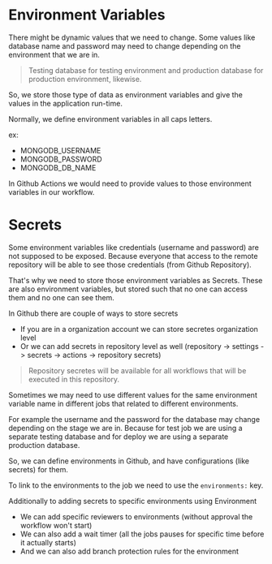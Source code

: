 # Environment Variables

There might be dynamic values that we need to change. Some values like database name and password may need to change depending on the environment that we are in.

> Testing database for testing environment and production database for production environment, likewise.

So, we store those type of data as environment variables and give the values in the application run-time.

Normally, we define environment variables in all caps letters.

ex:

- MONGODB_USERNAME
- MONGODB_PASSWORD
- MONGODB_DB_NAME

In Github Actions we would need to provide values to those environment variables in our workflow.

# Secrets

Some environment variables like credentials (username and password) are not supposed to be exposed. Because everyone that access to the remote repository will be able to see those credentials (from Github Repository).

That's why we need to store those environment variables as Secrets. These are also environment variables, but stored such that no one can access them and no one can see them.

In Github there are couple of ways to store secrets

- If you are in a organization account we can store secretes organization level
- Or we can add secrets in repository level as well (repository -> settings -> secrets -> actions -> repository secrets)

> Repository secretes will be available for all workflows that will be executed in this repository.

Sometimes we may need to use different values for the same environment variable name in different jobs that related to different environments.

For example the username and the password for the database may change depending on the stage we are in. Because for test job
we are using a separate testing database and for deploy we are using a separate production database.

So, we can define environments in Github, and have configurations (like secrets) for them.

To link to the environments to the job we need to use the `environments:` key.

Additionally to adding secrets to specific environments using Environment

- We can add specific reviewers to environments (without approval the workflow won't start)
- We can also add a wait timer (all the jobs pauses for specific time before it actually starts)
- And we can also add branch protection rules for the environment
